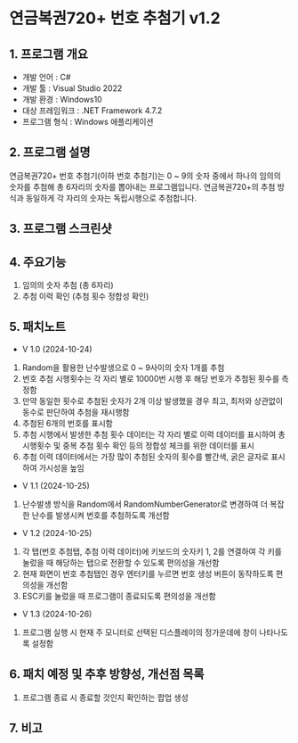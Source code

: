 # 연금복권720+ 번호 추첨기 v1.2
## 1. 프로그램 개요
   - 개발 언어 : C#
   - 개발 툴 : Visual Studio 2022
   - 개발 환경 : Windows10
   - 대상 프레임워크 : .NET Framework 4.7.2
   - 프로그램 형식 : Windows 애플리케이션
## 2. 프로그램 설명
연금복권720+ 번호 추첨기(이하 번호 추첨기)는 0 ~ 9의 숫자 중에서 하나의 임의의 숫자를 추첨해 총 6자리의 숫자를 뽑아내는 프로그램입니다.
연금복권720+의 추첨 방식과 동일하게 각 자리의 숫자는 독립시행으로 추첨합니다.
## 3. 프로그램 스크린샷

## 4. 주요기능
1. 임의의 숫자 추첨 (총 6자리)
2. 추첨 이력 확인 (추첨 횟수 정합성 확인)

## 5. 패치노트
- V 1.0 (2024-10-24)
1. Random을 활용한 난수발생으로 0 ~ 9사이의 숫자 1개를 추첨
2. 번호 추첨 시행횟수는 각 자리 별로 10000번 시행 후 해당 번호가 추첨된 횟수를 측정함
3. 만약 동일한 횟수로 추첨된 숫자가 2개 이상 발생했을 경우 최고, 최저와 상관없이 동수로 판단하여 추첨을 재시행함
4. 추첨된 6개의 번호를 표시함
5. 추첨 시행에서 발생한 추첨 횟수 데이터는 각 자리 별로 이력 데이터를 표시하여 총 시행횟수 및 중복 추첨 횟수 확인 등의 정합성 체크를 위한 데이터를 표시
6. 추첨 이력 데이터에서는 가장 많이 추첨된 숫자의 횟수를 빨간색, 굵은 글자로 표시하여 가시성을 높임
- V 1.1 (2024-10-25)
1. 난수발생 방식을 Random에서 RandomNumberGenerator로 변경하여 더 복잡한 난수를 발생시켜 번호를 추첨하도록 개선함
- V 1.2 (2024-10-25)
1. 각 탭(번호 추첨탭, 추첨 이력 데이터)에 키보드의 숫자키 1, 2를 연결하여 각 키를 눌렀을 때 해당하는 탭으로 전환할 수 있도록 편의성을 개선함
2. 현재 화면이 번호 추첨탭인 경우 엔터키를 누르면 번호 생성 버튼이 동작하도록 편의성을 개선함
3. ESC키를 눌렀을 때 프로그램이 종료되도록 편의성을 개선함
- V 1.3 (2024-10-26)
1. 프로그램 실행 시 현재 주 모니터로 선택된 디스플레이의 정가운데에 창이 나타나도록 설정함

## 6. 패치 예정 및 추후 방향성, 개선점 목록
1. 프로그램 종료 시 종료할 것인지 확인하는 팝업 생성
## 7. 비고

